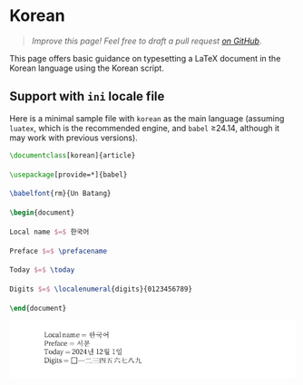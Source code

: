 # Korean

<blockquote>
  <p><em>Improve this page! Feel free to draft a pull request <a href="https://github.com/latex3/babel/tree/docs/docs">on GitHub</a></em>.</p>
</blockquote>

This page offers basic guidance on typesetting a LaTeX document in the
Korean language using the Korean script.

## Support with `ini` locale file

Here is a minimal sample file with `korean` as the main language
(assuming `luatex`, which is the recommended engine, and `babel` ≥24.14,
although it may work with previous versions).

```tex
\documentclass[korean]{article}

\usepackage[provide=*]{babel}

\babelfont{rm}{Un Batang}

\begin{document}

Local name $=$ 한국어

Preface $=$ \prefacename

Today $=$ \today

Digits $=$ \localenumeral{digits}{0123456789}

\end{document}
```

![](../media/locale-korean.png)